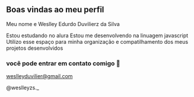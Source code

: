 ## Boas vindas ao meu perfil

Meu nome e Weslley Edurdo Duvilierz da Silva

 Estou estudando no alura
 Estou me desenvolvendo na linuagem javascript
 Utilizo esse espaço para minha organização e compatilhamento dos meus projetos desenvolvidos
 
###  você pode entrar em contato comigo 📧

weslleyduvilier@gmail.com

@weslleyzs._
